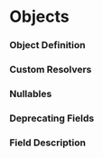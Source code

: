 # Objects

### Object Definition

### Custom Resolvers

### Nullables

### Deprecating Fields

### Field Description
